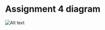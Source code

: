 # Assignment 4 diagram
![Alt text](https://github.com/Jcvarela/CEN3031_HW/blob/Assignment-4/images/Assignment%204.png)
